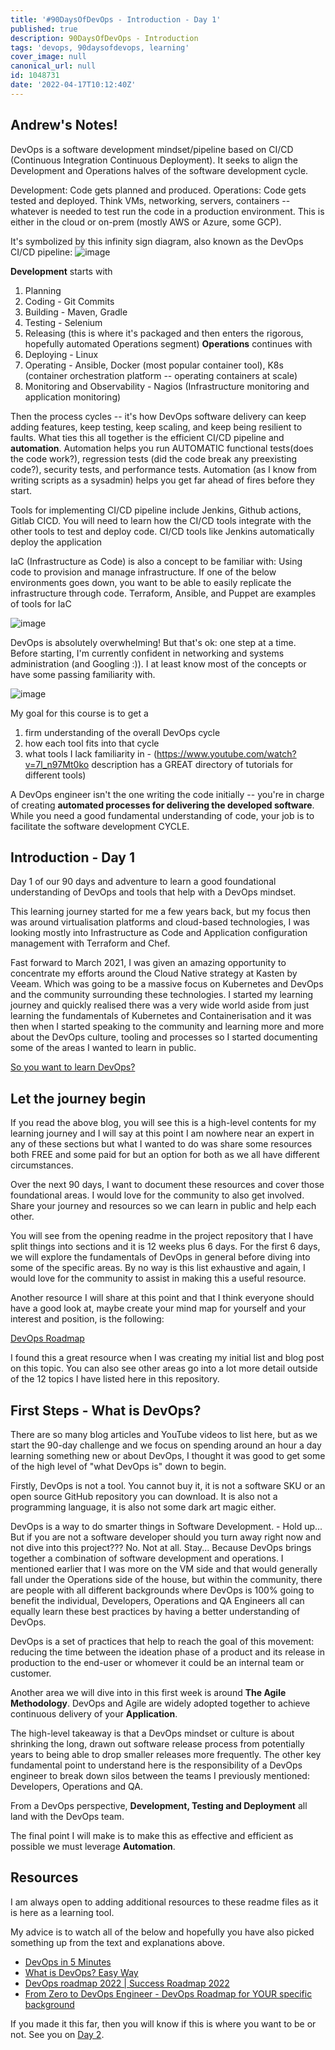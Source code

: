 ```yaml
---
title: '#90DaysOfDevOps - Introduction - Day 1'
published: true
description: 90DaysOfDevOps - Introduction
tags: 'devops, 90daysofdevops, learning'
cover_image: null
canonical_url: null
id: 1048731
date: '2022-04-17T10:12:40Z'
---
```

## Andrew's Notes!

DevOps is a software development mindset/pipeline based on CI/CD (Continuous Integration Continuous Deployment). It seeks to align the Development and Operations halves of the software development cycle. 

Development: Code gets planned and produced.
Operations: Code gets tested and deployed. Think VMs, networking, servers, containers -- whatever is needed to test run the code in a production environment. This is either in the cloud or on-prem (mostly AWS or Azure, some GCP).

It's symbolized by this infinity sign diagram, also known as the DevOps CI/CD pipeline: ![image](https://github.com/user-attachments/assets/03f22651-8106-4432-99a6-e2a924bb5e94)

**Development** starts with 
1. Planning
2. Coding - Git Commits
3. Building - Maven, Gradle
4. Testing - Selenium
5. Releasing (this is where it's packaged and then enters the rigorous, hopefully automated Operations segment)
**Operations** continues with
6. Deploying - Linux 
7. Operating - Ansible, Docker (most popular container tool), K8s (container orchestration platform -- operating containers at scale)
8. Monitoring and Observability - Nagios (Infrastructure monitoring and application monitoring)

Then the process cycles -- it's how DevOps software delivery can keep adding features, keep testing, keep scaling, and keep being resilient to faults. What ties this all together is the efficient CI/CD pipeline and **automation**. Automation helps you run AUTOMATIC functional tests(does the code work?), regression tests (did the code break any preexisting code?), security tests, and performance tests. Automation (as I know from writing scripts as a sysadmin) helps you get far ahead of fires before they start. 

Tools for implementing CI/CD pipeline include Jenkins, Github actions, Gitlab CICD. You will need to learn how the CI/CD tools integrate with the other tools to test and deploy code. CI/CD tools like Jenkins automatically deploy the application

IaC (Infrastructure as Code) is also a concept to be familiar with: Using code to provision and manage infrastructure. If one of the below environments goes down, you want to be able to easily replicate the infrastructure through code. Terraform, Ansible, and Puppet are examples of tools for IaC

![image](https://github.com/user-attachments/assets/3cdd9251-ddc9-472e-a440-4910d75e7cf2)

DevOps is absolutely overwhelming! But that's ok: one step at a time. Before starting, I'm currently confident in networking and systems administration (and Googling :)). I at least know most of the concepts or have some passing familiarity with.

![image](https://github.com/user-attachments/assets/864aaa14-a3aa-4232-be36-725b6b152fab)


My goal for this course is to get a 
1. firm understanding of the overall DevOps cycle
2. how each tool fits into that cycle
3. what tools I lack familiarity in - (https://www.youtube.com/watch?v=7l_n97Mt0ko description has a GREAT directory of tutorials for different tools)

A DevOps engineer isn't the one writing the code initially -- you're in charge of creating **automated processes for delivering the developed software**. While you need a good fundamental understanding of code, your job is to facilitate the software development CYCLE.


## Introduction - Day 1

Day 1 of our 90 days and adventure to learn a good foundational understanding of DevOps and tools that help with a DevOps mindset.

This learning journey started for me a few years back, but my focus then was around virtualisation platforms and cloud-based technologies, I was looking mostly into Infrastructure as Code and Application configuration management with Terraform and Chef.

Fast forward to March 2021, I was given an amazing opportunity to concentrate my efforts around the Cloud Native strategy at Kasten by Veeam. Which was going to be a massive focus on Kubernetes and DevOps and the community surrounding these technologies. I started my learning journey and quickly realised there was a very wide world aside from just learning the fundamentals of Kubernetes and Containerisation and it was then when I started speaking to the community and learning more and more about the DevOps culture, tooling and processes so I started documenting some of the areas I wanted to learn in public.

[So you want to learn DevOps?](https://blog.kasten.io/devops-learning-curve)

## Let the journey begin

If you read the above blog, you will see this is a high-level contents for my learning journey and I will say at this point I am nowhere near an expert in any of these sections but what I wanted to do was share some resources both FREE and some paid for but an option for both as we all have different circumstances.

Over the next 90 days, I want to document these resources and cover those foundational areas. I would love for the community to also get involved. Share your journey and resources so we can learn in public and help each other.

You will see from the opening readme in the project repository that I have split things into sections and it is 12 weeks plus 6 days. For the first 6 days, we will explore the fundamentals of DevOps in general before diving into some of the specific areas. By no way is this list exhaustive and again, I would love for the community to assist in making this a useful resource.

Another resource I will share at this point and that I think everyone should have a good look at, maybe create your mind map for yourself and your interest and position, is the following:

[DevOps Roadmap](https://roadmap.sh/devops)

I found this a great resource when I was creating my initial list and blog post on this topic. You can also see other areas go into a lot more detail outside of the 12 topics I have listed here in this repository.

## First Steps - What is DevOps?

There are so many blog articles and YouTube videos to list here, but as we start the 90-day challenge and we focus on spending around an hour a day learning something new or about DevOps, I thought it was good to get some of the high level of "what DevOps is" down to begin.

Firstly, DevOps is not a tool. You cannot buy it, it is not a software SKU or an open source GitHub repository you can download. It is also not a programming language, it is also not some dark art magic either.

DevOps is a way to do smarter things in Software Development. - Hold up... But if you are not a software developer should you turn away right now and not dive into this project??? No. Not at all. Stay... Because DevOps brings together a combination of software development and operations. I mentioned earlier that I was more on the VM side and that would generally fall under the Operations side of the house, but within the community, there are people with all different backgrounds where DevOps is 100% going to benefit the individual, Developers, Operations and QA Engineers all can equally learn these best practices by having a better understanding of DevOps.

DevOps is a set of practices that help to reach the goal of this movement: reducing the time between the ideation phase of a product and its release in production to the end-user or whomever it could be an internal team or customer.

Another area we will dive into in this first week is around **The Agile Methodology**. DevOps and Agile are widely adopted together to achieve continuous delivery of your **Application**.

The high-level takeaway is that a DevOps mindset or culture is about shrinking the long, drawn out software release process from potentially years to being able to drop smaller releases more frequently. The other key fundamental point to understand here is the responsibility of a DevOps engineer to break down silos between the teams I previously mentioned: Developers, Operations and QA.

From a DevOps perspective, **Development, Testing and Deployment** all land with the DevOps team.

The final point I will make is to make this as effective and efficient as possible we must leverage **Automation**.

## Resources

I am always open to adding additional resources to these readme files as it is here as a learning tool.

My advice is to watch all of the below and hopefully you have also picked something up from the text and explanations above.

- [DevOps in 5 Minutes](https://www.youtube.com/watch?v=Xrgk023l4lI)
- [What is DevOps? Easy Way](https://www.youtube.com/watch?v=_Gpe1Zn-1fE&t=43s)
- [DevOps roadmap 2022 | Success Roadmap 2022](https://www.youtube.com/watch?v=7l_n97Mt0ko)
- [From Zero to DevOps Engineer - DevOps Roadmap for YOUR specific background
](https://www.youtube.com/watch?v=G_nVMUtaqCk)

If you made it this far, then you will know if this is where you want to be or not. See you on [Day 2](day02.md).
